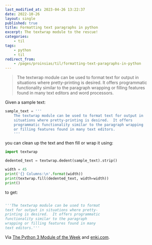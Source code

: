 ```yaml
---
last_modified_at: 2023-04-26 13:22:37
date: 2022-10-26
layout: single
published: true
title: Formatting text paragraphs in python
excerpt: The textwrap module to the rescue!
categories:
    - til
tags:
    - python
    - til
redirect_from:
    - /pages/proinsias/til/formatting-text-paragraphs-in-python
---
```


> The textwrap module can be used to format text for output in situations
> where pretty-printing is desired.
> It offers programmatic functionality similar to the paragraph wrapping
> or filling features found in many text editors and word processors.

Given a sample text:

```python
sample_text = '''
    The textwrap module can be used to format text for output in
    situations where pretty-printing is desired.  It offers
    programmatic functionality similar to the paragraph wrapping
    or filling features found in many text editors.
    '''
```

you can clean up the text and then fill or wrap it using:

```python
import textwrap

dedented_text = textwrap.dedent(sample_text).strip()

width = 45
print('{} Columns:\n'.format(width))
print(textwrap.fill(dedented_text, width=width))
print()
```

to get:

```python

'''The textwrap module can be used to format
text for output in situations where pretty-
printing is desired.  It offers programmatic
functionality similar to the paragraph
wrapping or filling features found in many
text editors.'''
```

Via [The Python 3 Module of the Week](https://pymotw.com/3/textwrap/index.html) and [enki.com](https://app.enki.com/public/insight/56c75b1edc39f90600d79c53).
